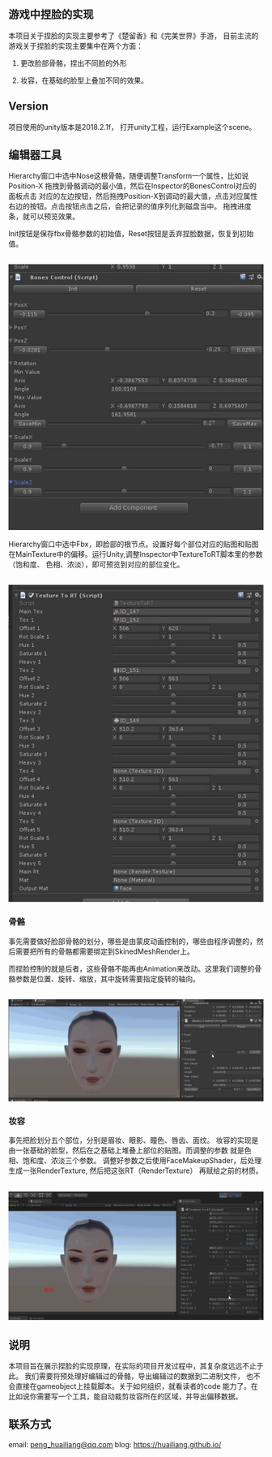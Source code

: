 
## 游戏中捏脸的实现


本项目关于捏脸的实现主要参考了《楚留香》和《完美世界》手游， 目前主流的游戏关于捏脸的实现主要集中在两个方面：

1. 更改脸部骨骼，捏出不同脸的外形

2. 妆容，在基础的脸型上叠加不同的效果。


## Version

项目使用的unity版本是2018.2.1f， 打开unity工程，运行Example这个scene。


## 编辑器工具



Hierarchy窗口中选中Nose这根骨骼，随便调整Transform一个属性，比如说Position-X 拖拽到骨骼调动的最小值，然后在Inspector的BonesControl对应的面板点击
对应的左边按钮，然后拖拽Position-X到调动的最大值，点击对应属性右边的按钮。点击按钮点击之后，会把记录的值序列化到磁盘当中。
拖拽进度条，就可以预览效果。

Init按钮是保存fbx骨骼参数的初始值，Reset按钮是丢弃捏脸数据，恢复到初始值。

<br><img src='image/control.jpg'><br>

Hierarchy窗口中选中Fbx，即脸部的根节点。设置好每个部位对应的贴图和贴图在MainTexture中的偏移。运行Unity,调整Inspector中TextureToRT脚本里的参数（饱和度、
色相、浓淡），即可预览到对应的部位变化。

<br><img src='image/texture.jpg'><br>

### 骨骼

事先需要做好脸部骨骼的划分，哪些是由蒙皮动画控制的，哪些由程序调整的，然后需要把所有的骨骼都需要绑定到SkinedMeshRender上。

而捏脸控制的就是后者，这些骨骼不能再由Animation来改动。这里我们调整的骨骼参数是位置、旋转、缩放，其中旋转需要指定旋转的轴向。


<br><img src='image/bone.gif'><br>


### 妆容

事先把脸划分五个部位，分别是眉妆、眼影、瞳色、唇齿、面纹。 妆容的实现是由一张基础的脸型，然后在之基础上堆叠上部位的贴图。而调整的参数
就是色相、饱和度、浓淡三个参数。 调整好参数之后使用FaceMakeupShader，后处理生成一张RenderTexture, 然后把这张RT（RenderTexture）
再赋给之前的材质。


<br><img src='image/paint.gif'><br>


## 说明

本项目旨在展示捏脸的实现原理，在实际的项目开发过程中，其复杂度远远不止于此。 我们需要将预处理好编辑过的骨骼，导出编辑过的数据到二进制文件，
也不会直接在gameobject上挂载脚本。关于如何组织，就看读者的code 能力了。在比如说你需要写一个工具，能自动裁剪妆容所在的区域，并导出偏移数据。


## 联系方式
email: peng_huailiang@qq.com
blog:  https://huailiang.github.io/